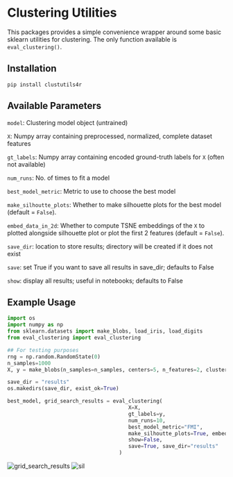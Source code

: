 # Clustering Utilities

This packages provides a simple convenience wrapper around some basic sklearn utilities for clustering. The only function available is `eval_clustering()`.

## Installation
`pip install clustutils4r`

## Available Parameters

`model`: Clustering model object (untrained)

`X`: Numpy array containing preprocessed, normalized, complete dataset features

`gt_labels`: Numpy array containing encoded ground-truth labels for `X` (often not available)

`num_runs`: No. of times to fit a model

`best_model_metric`: Metric to use to choose the best model

`make_silhoutte_plots`: Whether to make silhouette plots for the best model (default = `False`).

`embed_data_in_2d`: Whether to compute TSNE embeddings of the `X` to plotted alongside silhouette plot or plot the first 2 features (default = `False`).

`save_dir`: location to store results; directory will be created if it does not exist

`save`: set True if you want to save all results in save_dir; defaults to False

`show`: display all results; useful in notebooks; defaults to False

## Example Usage
```python
import os
import numpy as np
from sklearn.datasets import make_blobs, load_iris, load_digits
from eval_clustering import eval_clustering

## For testing purposes
rng = np.random.RandomState(0)
n_samples=1000
X, y = make_blobs(n_samples=n_samples, centers=5, n_features=2, cluster_std=0.60, random_state=rng)

save_dir = "results"
os.makedirs(save_dir, exist_ok=True)

best_model, grid_search_results = eval_clustering(
                                       X=X,                                               # dataset to cluster
                                       gt_labels=y,                                       # ground-truth labels; often these aren't available so don't pass this argument
                                       num_runs=10,                                       # number of times to fit a model
                                       best_model_metric="FMI",                           # metric to use to choose the best model
                                       make_silhoutte_plots=True, embed_data_in_2d=False, # whether to make silhouette plots
                                       show=False,                                        # whether to display the plots; this is used in a notebook
                                       save=True, save_dir="results"                      # whether to save the plots
                                    )

```

![grid_search_results](tests/example_clustering/results/models/AgglomerativeClustering/parcoord_plot.png)
![sil](tests/example_clustering/results/models/AgglomerativeClustering/silhouette_plots/5_silhouette_plot.png)